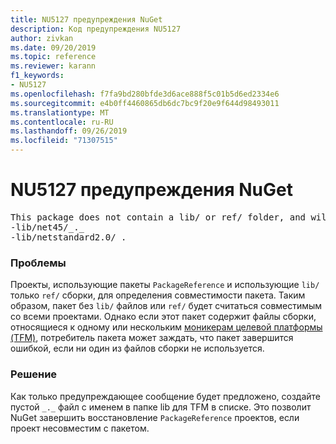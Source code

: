 ```yaml
---
title: NU5127 предупреждения NuGet
description: Код предупреждения NU5127
author: zivkan
ms.date: 09/20/2019
ms.topic: reference
ms.reviewer: karann
f1_keywords:
- NU5127
ms.openlocfilehash: f7fa9bd280bfde3d6ace888f5c01b5d6ed2334e6
ms.sourcegitcommit: e4b0ff4460865db6dc7bc9f20e9f644d98493011
ms.translationtype: MT
ms.contentlocale: ru-RU
ms.lasthandoff: 09/26/2019
ms.locfileid: "71307515"
---
```

# <a name="nuget-warning-nu5127"></a>NU5127 предупреждения NuGet

<pre>This package does not contain a lib/ or ref/ folder, and will therefore be treated as compatible for all frameworks. Since framework specific files were found under the build/ directory for net45, netstandard2.0, consider creating the following empty files to correctly narrow the compatibility of the package:
-lib/net45/_._
-lib/netstandard2.0/_._</pre>

### <a name="issue"></a>Проблемы

Проекты, использующие пакеты `PackageReference` и использующие `lib/` только `ref/` сборки, для определения совместимости пакета. Таким образом, пакет без `lib/` файлов или `ref/` будет считаться совместимым со всеми проектами. Однако если этот пакет содержит файлы сборки, относящиеся к одному или нескольким [моникерам целевой платформы (TFM)](../target-frameworks.md), потребитель пакета может заждать, что пакет завершится ошибкой, если ни один из файлов сборки не используется.

### <a name="solution"></a>Решение

Как только предупреждающее сообщение будет предложено, создайте пустой `_._` файл с именем в папке lib для TFM в списке. Это позволит NuGet завершить восстановление `PackageReference` проектов, если проект несовместим с пакетом.
